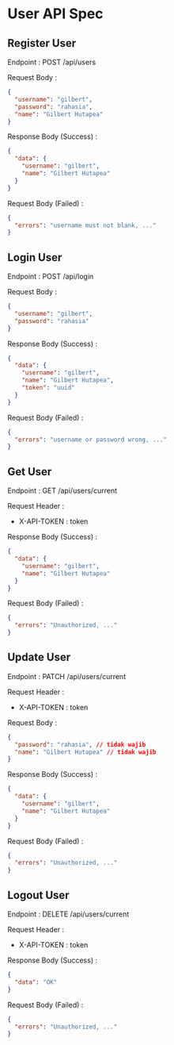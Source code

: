 # User API Spec

## Register User

Endpoint : POST /api/users

Request Body :

```json
{
  "username": "gilbert",
  "password": "rahasia",
  "name": "Gilbert Hutapea"
}
```

Response Body (Success) :

```json
{
  "data": {
    "username": "gilbert",
    "name": "Gilbert Hutapea"
  }
}
```

Request Body (Failed) :

```json
{
  "errors": "username must not blank, ..."
}
```

## Login User

Endpoint : POST /api/login

Request Body :

```json
{
  "username": "gilbert",
  "password": "rahasia"
}
```

Response Body (Success) :

```json
{
  "data": {
    "username": "gilbert",
    "name": "Gilbert Hutapea",
    "token": "uuid"
  }
}
```

Request Body (Failed) :

```json
{
  "errors": "username or password wrong, ..."
}
```

## Get User

Endpoint : GET /api/users/current

Request Header :

- X-API-TOKEN : token

Response Body (Success) :

```json
{
  "data": {
    "username": "gilbert",
    "name": "Gilbert Hutapea"
  }
}
```

Request Body (Failed) :

```json
{
  "errors": "Unauthorized, ..."
}
```

## Update User

Endpoint : PATCH /api/users/current

Request Header :

- X-API-TOKEN : token

Request Body :

```json
{
  "password": "rahasia", // tidak wajib
  "name": "Gilbert Hutapea" // tidak wajib
}
```

Response Body (Success) :

```json
{
  "data": {
    "username": "gilbert",
    "name": "Gilbert Hutapea"
  }
}
```

Request Body (Failed) :

```json
{
  "errors": "Unauthorized, ..."
}
```

## Logout User

Endpoint : DELETE /api/users/current

Request Header :

- X-API-TOKEN : token

Response Body (Success) :

```json
{
  "data": "OK"
}
```

Request Body (Failed) :

```json
{
  "errors": "Unauthorized, ..."
}
```
